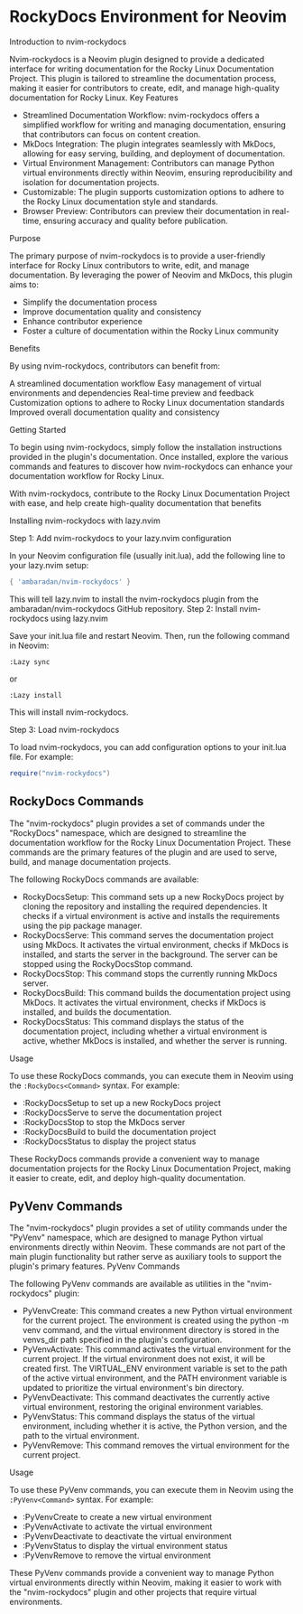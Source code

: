 # RockyDocs Environment for Neovim

Introduction to nvim-rockydocs

Nvim-rockydocs is a Neovim plugin designed to provide a dedicated interface for writing documentation for the Rocky Linux Documentation Project. This plugin is tailored to streamline the documentation process, making it easier for contributors to create, edit, and manage high-quality documentation for Rocky Linux.
Key Features

- Streamlined Documentation Workflow: nvim-rockydocs offers a simplified workflow for writing and managing documentation, ensuring that contributors can focus on content creation.
- MkDocs Integration: The plugin integrates seamlessly with MkDocs, allowing for easy serving, building, and deployment of documentation.
- Virtual Environment Management: Contributors can manage Python virtual environments directly within Neovim, ensuring reproducibility and isolation for documentation projects.
- Customizable: The plugin supports customization options to adhere to the Rocky Linux documentation style and standards.
- Browser Preview: Contributors can preview their documentation in real-time, ensuring accuracy and quality before publication.

Purpose

The primary purpose of nvim-rockydocs is to provide a user-friendly interface for Rocky Linux contributors to write, edit, and manage documentation. By leveraging the power of Neovim and MkDocs, this plugin aims to:

- Simplify the documentation process
- Improve documentation quality and consistency
- Enhance contributor experience
- Foster a culture of documentation within the Rocky Linux community

Benefits

By using nvim-rockydocs, contributors can benefit from:

A streamlined documentation workflow
Easy management of virtual environments and dependencies
Real-time preview and feedback
Customization options to adhere to Rocky Linux documentation standards
Improved overall documentation quality and consistency

Getting Started

To begin using nvim-rockydocs, simply follow the installation instructions provided in the plugin's documentation. Once installed, explore the various commands and features to discover how nvim-rockydocs can enhance your documentation workflow for Rocky Linux.

With nvim-rockydocs, contribute to the Rocky Linux Documentation Project with ease, and help create high-quality documentation that benefits

Installing nvim-rockydocs with lazy.nvim

Step 1: Add nvim-rockydocs to your lazy.nvim configuration

In your Neovim configuration file (usually init.lua), add the following line to your lazy.nvim setup:

```lua
{ 'ambaradan/nvim-rockydocs' }
```

This will tell lazy.nvim to install the nvim-rockydocs plugin from the ambaradan/nvim-rockydocs GitHub repository.
Step 2: Install nvim-rockydocs using lazy.nvim

Save your init.lua file and restart Neovim. Then, run the following command in Neovim:

```text
:Lazy sync
```

or

```text
:Lazy install
```

This will install nvim-rockydocs.

Step 3: Load nvim-rockydocs

To load nvim-rockydocs, you can add configuration options to your init.lua file. For example:

```lua
require("nvim-rockydocs")
```

## RockyDocs Commands

The "nvim-rockydocs" plugin provides a set of commands under the "RockyDocs" namespace, which are designed to streamline the documentation workflow for the Rocky Linux Documentation Project. These commands are the primary features of the plugin and are used to serve, build, and manage documentation projects.

The following RockyDocs commands are available:

- RockyDocsSetup: This command sets up a new RockyDocs project by cloning the repository and installing the required dependencies. It checks if a virtual environment is active and installs the requirements using the pip package manager.
- RockyDocsServe: This command serves the documentation project using MkDocs. It activates the virtual environment, checks if MkDocs is installed, and starts the server in the background. The server can be stopped using the RockyDocsStop command.
- RockyDocsStop: This command stops the currently running MkDocs server.
- RockyDocsBuild: This command builds the documentation project using MkDocs. It activates the virtual environment, checks if MkDocs is installed, and builds the documentation.
- RockyDocsStatus: This command displays the status of the documentation project, including whether a virtual environment is active, whether MkDocs is installed, and whether the server is running.

Usage

To use these RockyDocs commands, you can execute them in Neovim using the `:RockyDocs<Command>` syntax. For example:

- :RockyDocsSetup to set up a new RockyDocs project
- :RockyDocsServe to serve the documentation project
- :RockyDocsStop to stop the MkDocs server
- :RockyDocsBuild to build the documentation project
- :RockyDocsStatus to display the project status

These RockyDocs commands provide a convenient way to manage documentation projects for the Rocky Linux Documentation Project, making it easier to create, edit, and deploy high-quality documentation.

## PyVenv Commands

The "nvim-rockydocs" plugin provides a set of utility commands under the "PyVenv" namespace, which are designed to manage Python virtual environments directly within Neovim. These commands are not part of the main plugin functionality but rather serve as auxiliary tools to support the plugin's primary features.
PyVenv Commands

The following PyVenv commands are available as utilities in the "nvim-rockydocs" plugin:

- PyVenvCreate: This command creates a new Python virtual environment for the current project. The environment is created using the python -m venv command, and the virtual environment directory is stored in the venvs_dir path specified in the plugin's configuration.
- PyVenvActivate: This command activates the virtual environment for the current project. If the virtual environment does not exist, it will be created first. The VIRTUAL_ENV environment variable is set to the path of the active virtual environment, and the PATH environment variable is updated to prioritize the virtual environment's bin directory.
- PyVenvDeactivate: This command deactivates the currently active virtual environment, restoring the original environment variables.
- PyVenvStatus: This command displays the status of the virtual environment, including whether it is active, the Python version, and the path to the virtual environment.
- PyVenvRemove: This command removes the virtual environment for the current project.

Usage

To use these PyVenv commands, you can execute them in Neovim using the `:PyVenv<Command>` syntax. For example:

- :PyVenvCreate to create a new virtual environment
- :PyVenvActivate to activate the virtual environment
- :PyVenvDeactivate to deactivate the virtual environment
- :PyVenvStatus to display the virtual environment status
- :PyVenvRemove to remove the virtual environment

These PyVenv commands provide a convenient way to manage Python virtual environments directly within Neovim, making it easier to work with the "nvim-rockydocs" plugin and other projects that require virtual environments.
